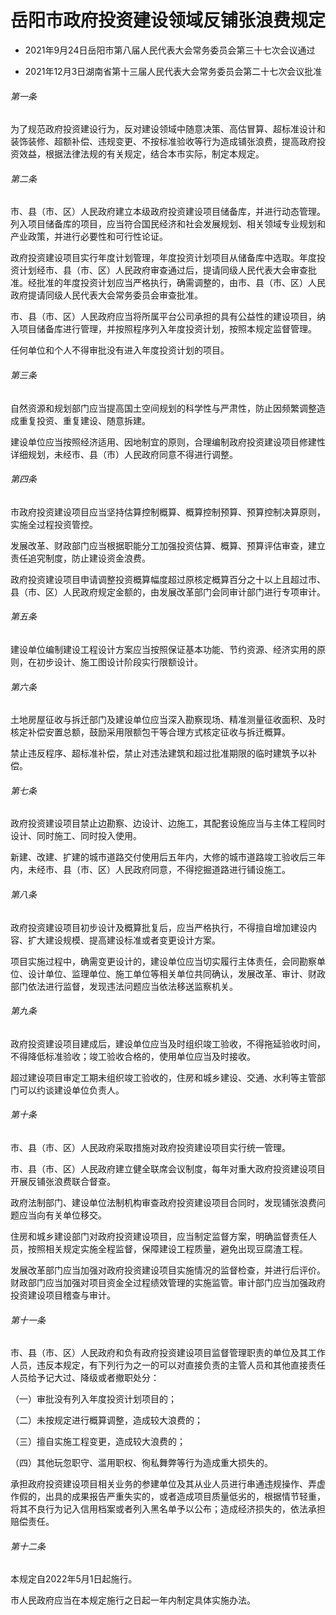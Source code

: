 # 岳阳市政府投资建设领域反铺张浪费规定

- 2021年9月24日岳阳市第八届人民代表大会常务委员会第三十七次会议通过

- 2021年12月3日湖南省第十三届人民代表大会常务委员会第二十七次会议批准

<!-- INFO END -->

###### 第一条

为了规范政府投资建设行为，反对建设领域中随意决策、高估冒算、超标准设计和装饰装修、超额补偿、违规变更、不按标准验收等行为造成铺张浪费，提高政府投资效益，根据法律法规的有关规定，结合本市实际，制定本规定。

###### 第二条

市、县（市、区）人民政府建立本级政府投资建设项目储备库，并进行动态管理。列入项目储备库的项目，应当符合国民经济和社会发展规划、相关领域专业规划和产业政策，并进行必要性和可行性论证。

政府投资建设项目实行年度计划管理，年度投资计划项目从储备库中选取。年度投资计划经市、县（市、区）人民政府审查通过后，提请同级人民代表大会审查批准。经批准的年度投资计划应当严格执行，确需调整的，由市、县（市、区）人民政府提请同级人民代表大会常务委员会审查批准。

市、县（市、区）人民政府应当将所属平台公司承担的具有公益性的建设项目，纳入项目储备库进行管理，并按照程序列入年度投资计划，按照本规定监督管理。

任何单位和个人不得审批没有进入年度投资计划的项目。

###### 第三条

自然资源和规划部门应当提高国土空间规划的科学性与严肃性，防止因频繁调整造成重复投资、重复建设、随意拆建。

建设单位应当按照经济适用、因地制宜的原则，合理编制政府投资建设项目修建性详细规划，未经市、县（市）人民政府同意不得进行调整。

###### 第四条

市政府投资建设项目应当坚持估算控制概算、概算控制预算、预算控制决算原则，实施全过程投资管控。

发展改革、财政部门应当根据职能分工加强投资估算、概算、预算评估审查，建立责任追究制度，防止建设资金浪费。

政府投资建设项目申请调整投资概算幅度超过原核定概算百分之十以上且超过市、县（市、区）人民政府规定金额的，由发展改革部门会同审计部门进行专项审计。

###### 第五条

建设单位编制建设工程设计方案应当按照保证基本功能、节约资源、经济实用的原则，在初步设计、施工图设计阶段实行限额设计。

###### 第六条

土地房屋征收与拆迁部门及建设单位应当深入勘察现场、精准测量征收面积、及时核定补偿安置总额，鼓励采用限额包干等合理方式核定征收与拆迁概算。

禁止违反程序、超标准补偿，禁止对违法建筑和超过批准期限的临时建筑予以补偿。

###### 第七条

政府投资建设项目禁止边勘察、边设计、边施工，其配套设施应当与主体工程同时设计、同时施工、同时投入使用。

新建、改建、扩建的城市道路交付使用后五年内，大修的城市道路竣工验收后三年内，未经市、县（市、区）人民政府同意，不得挖掘道路进行铺设施工。

###### 第八条

政府投资建设项目初步设计及概算批复后，应当严格执行，不得擅自增加建设内容、扩大建设规模、提高建设标准或者变更设计方案。

项目实施过程中，确需变更设计的，建设单位应当切实履行主体责任，会同勘察单位、设计单位、监理单位、施工单位等相关单位共同确认，发展改革、审计、财政部门依法进行监督，发现违法问题应当依法移送监察机关。

###### 第九条

政府投资建设项目建成后，建设单位应当及时组织竣工验收，不得拖延验收时间，不得降低标准验收；竣工验收合格的，使用单位应当及时接收。

超过建设项目审定工期未组织竣工验收的，住房和城乡建设、交通、水利等主管部门可以约谈建设单位负责人。

###### 第十条

市、县（市、区）人民政府采取措施对政府投资建设项目实行统一管理。

市、县（市、区）人民政府建立健全联席会议制度，每年对重大政府投资建设项目开展反铺张浪费联合督查。

政府法制部门、建设单位法制机构审查政府投资建设项目合同时，发现铺张浪费问题应当向有关单位移交。

住房和城乡建设部门对政府投资建设项目，应当制定监督方案，明确监督责任人员，按照相关规定实施全程监督，保障建设工程质量，避免出现豆腐渣工程。

发展改革部门应当加强对政府投资建设项目实施情况的监督检查，并进行后评价。财政部门应当加强对项目资金全过程绩效管理的实施监管。审计部门应当加强政府投资建设项目稽查与审计。

###### 第十一条

市、县（市、区）人民政府和负有政府投资建设项目监督管理职责的单位及其工作人员，违反本规定，有下列行为之一的可以对直接负责的主管人员和其他直接责任人员给予记大过、降级或者撤职处分：

（一）审批没有列入年度投资计划项目的；

（二）未按规定进行概算调整，造成较大浪费的；

（三）擅自实施工程变更，造成较大浪费的；

（四）其他玩忽职守、滥用职权、徇私舞弊等行为造成重大损失的。

承担政府投资建设项目相关业务的参建单位及其从业人员进行串通违规操作、弄虚作假的，出具的成果报告严重失实的，或者造成项目质量低劣的，根据情节轻重，将其不良行为记入信用档案或者列入黑名单予以公布；造成经济损失的，依法承担赔偿责任。

###### 第十二条

本规定自2022年5月1日起施行。

市人民政府应当在本规定施行之日起一年内制定具体实施办法。
